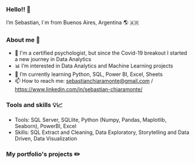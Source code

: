 ### Hello!! 👋

I’m Sebastian, I´m from Buenos Aires, Argentina 🌎 🇦🇷

### About me 🤠

- 👦 I'm a certified psychologist, but since the Covid-19 breakout I started a new journey in Data Analytics
- 📊 I’m interested in Data Analytics and Machine Learning projects 
- 📌 I’m currently learning Python, SQL, Power BI, Excel, Sheets
- 📫 How to reach me: sebastianchiaramonte@gmail.com / https://www.linkedin.com/in/sebastian-chiaramonte/

### Tools and skills 💡📈

- Tools: SQL Server, SQLlite, Python (Numpy, Pandas, Maplotlib, Seaborn), PowerBI, Excel
- Skills: SQL Extract and Cleaning, Data Exploratory, Storytelling and Data Driven, Data Visualization

### My portfolio's projects ✏️


